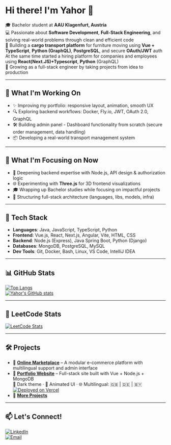 # Hi there! I'm Yahor 👋

🎓 Bachelor student at **AAU Klagenfurt, Austria**  
💻 Passionate about **Software Development**, **Full-Stack Engineering**, and solving real-world problems through clean and efficient code  
🚀 Building a **cargo transport platform** for furniture moving using **Vue + TypeScript**, **Python (GraphQL)**, **PostgreSQL**, and secure **OAuth/JWT** auth  
At the same time started a hiring platform for companies and employees using **React(Next.JS)+Typescript**, **Python** (GraphQL)  
🧠 Growing as a full-stack engineer by taking projects from idea to production

---

## 📌 What I'm Working On

- ✨ Improving my portfolio: responsive layout, animation, smooth UX
- 🔍 Exploring backend workflows: Docker, Fly.io, JWT, OAuth 2.0, GraphQL
- 🛠 Building admin panel - Dashboard functionality from scratch (secure order management, data handling)
- 📦 Developing a real-world transport management system

---
## 🎯 What I'm Focusing on Now

- 🔧 Deepening backend expertise with Node.js, API design & authorization logic
- 🌐 Experimenting with **Three.js** for 3D frontend visualizations
- 🎓 Wrapping up Bachelor studies while focusing on impactful projects
- 🧱 Structuring full-stack architecture (languages, libs, models, infra)
---

## 🧰 Tech Stack

- **Languages**: Java, JavaScript, TypeScript, Python  
- **Frontend**: Vue.js, React, Next.js, Angular, Vite, HTML, CSS  
- **Backend**: Node.js (Express), Java Spring Boot, Python (Django)  
- **Databases**: MongoDB, PostgreSQL, MySQL  
- **Dev Tools**: Git, Docker, Bash, Linux, VS Code, IntelliJ IDEA

---

## 📊 GitHub Stats

[![Top Langs](https://github-readme-stats.vercel.app/api/top-langs/?username=yahorpaulson&layout=compact&theme=dark)](https://github.com/yahorpaulson/github-readme-stats)  
[![Yahor's GitHub stats](https://github-readme-stats.vercel.app/api?username=yahorpaulson&show_icons=true&theme=dark)](https://github.com/yahorpaulson/github-readme-stats)

---

## 🧠 LeetCode Stats

[![LeetCode Stats](https://leetcard.jacoblin.cool/yahorpaulson?theme=dark&font=Lexend)](https://leetcode.com/yahorpaulson)

---

## 🛠 Projects

- 📌 [**Online Marketplace**](https://github.com/yahorpaulson/online-marketplace) – A modular e-commerce platform with multilingual support and admin interface  
- 💼 [**Portfolio Website**](https://yahorpaulson.com) – Full-stack site built with Vue + Node.js + MongoDB  
  🌙 Dark theme · 🧠 Animated UI · 🌐 Multilingual: 🇬🇧 | 🇩🇪 | 🇧🇾  
  [![Deployed on Vercel](https://img.shields.io/badge/Live%20Site-Vercel-black?logo=vercel&style=flat)](https://yahorpaulson.com)  
- 🔗 [**More Projects**](https://github.com/yahorpaulson?tab=repositories)

---

## 📫 Let's Connect!

[![LinkedIn](https://img.shields.io/badge/LinkedIn-Profile-blue?logo=linkedin)](https://www.linkedin.com/in/yahor-siarheyeu-0a72a52a4)  
[![Email](https://img.shields.io/badge/Email-Contact%20Me-red?logo=gmail)](mailto:yahorforall@gmail.com)
